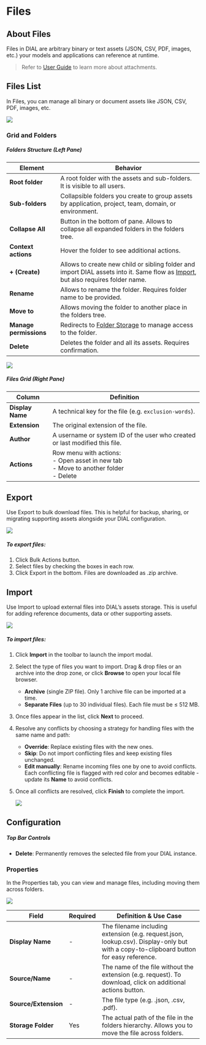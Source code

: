 # Files

## About Files

Files in DIAL are arbitrary binary or text assets (JSON, CSV, PDF, images, etc.) your models and applications can reference at runtime.

> Refer to [User Guide](/docs/tutorials/0.user-guide.md#attachments) to learn more about attachments.

## Files List

In Files, you can manage all binary or document assets like JSON, CSV, PDF, images, etc.

![ ](img/img_35.png)

### Grid and Folders

##### Folders Structure (Left Pane)


| Element                | Behavior                                                                                                                                    |
|------------------------|---------------------------------------------------------------------------------------------------------------------------------------------|
| **Root folder**        | A root folder with the assets and sub-folders. It is visible to all users.                                                                  |
| **Sub-folders**        | Collapsible folders you create to group assets by application, project, team, domain, or environment.                                       |
| **Collapse All**       | Button in the bottom of pane. Allows to collapse all expanded folders in the folders tree.                                                  |
| **Context actions**    | Hover the folder to see additional actions.                                                                                                 |
| **+ (Create)**         | Allows to create new child or sibling folder and import DIAL assets into it. Same flow as [Import](#import), but also requires folder name. |
| **Rename**             | Allows to rename the folder. Requires folder name to be provided.                                                                           |
| **Move to**            | Allows moving the folder to another place in the folders tree.                                                                              |
| **Manage permissions** | Redirects to [Folder Storage](/docs/tutorials/3.admin/access-management-folders-storage.md) to manage access to the folder.                 |
| **Delete**             | Deletes the folder and all its assets. Requires confirmation.                                                                               |

![ ](img/img_35_1.png)

##### Files Grid (Right Pane)

| Column           | Definition                                                                                          |
|------------------|-----------------------------------------------------------------------------------------------------|
| **Display Name** | A technical key for the file (e.g. `exclusion-words`).                                              |
| **Extension**    | The original extension of the file.                                                                 |
| **Author**       | A username or system ID of the user who created or last modified this file.                         |
| **Actions**      | Row menu with actions: <br /> - Open asset in new tab <br /> - Move to another folder<br />- Delete |

## Export

Use Export to bulk download files. This is helpful for backup, sharing, or migrating supporting assets alongside your DIAL configuration.

![ ](img/img_49.png)

##### To export files:

1. Click Bulk Actions button.
2. Select files by checking the boxes in each row.
3. Click Export in the bottom. Files are downloaded as .zip archive.

## Import

Use Import to upload external files into DIAL’s assets storage. This is useful for adding reference documents, data or other supporting assets.

![](img/img_50.png)

##### To import files:

1. Click **Import** in the toolbar to launch the import modal.
2. Select the type of files you want to import. Drag & drop files or an archive into the drop zone, or click **Browse** to open your local file browser.
    * **Archive** (single ZIP file). Only 1 archive file can be imported at a time.
    * **Separate Files** (up to 30 individual files). Each file must be ≤ 512 MB.
3. Once files appear in the list, click **Next** to proceed.
4. Resolve any conflicts by choosing a strategy for handling files with the same name and path:
   * **Override**: Replace existing files with the new ones.
   * **Skip**: Do not import conflicting files and keep existing files unchanged.
   * **Edit manually**: Rename incoming files one by one to avoid conflicts. Each conflicting file is flagged with red color and becomes editable - update its **Name** to avoid conflicts.
5. Once all conflicts are resolved, click **Finish** to complete the import.

    ![](img/img_51.png)

## Configuration

##### Top Bar Controls

* **Delete**: Permanently removes the selected file from your DIAL instance.

### Properties

In the Properties tab, you can view and manage files, including moving them across folders.

![](img/img_36.png)


| Field                | Required | Definition & Use Case                                                                                                                  |
|----------------------|----------|----------------------------------------------------------------------------------------------------------------------------------------|
| **Display Name**     | -        | The filename including extension (e.g. request.json, lookup.csv). Display-only but with a copy-to-clipboard button for easy reference. |
| **Source/Name**      | -        | The name of the file without the extension (e.g. request). To download, click on additional actions button.                            |
| **Source/Extension** | -        | The file type (e.g. .json, .csv, .pdf).                                                                                                |
| **Storage Folder**   | Yes      | The actual path of the file in the folders hierarchy. Allows you to move the file across folders.                                      |  
